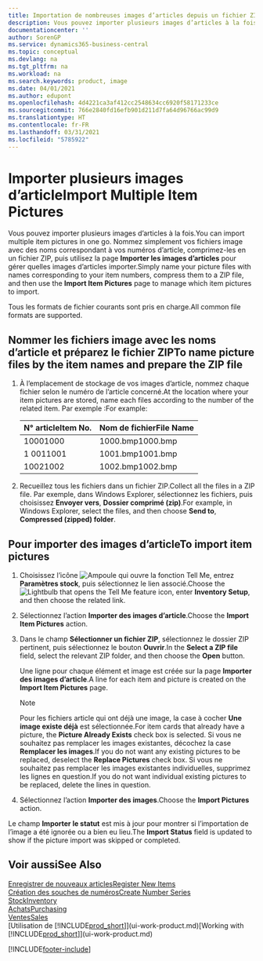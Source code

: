 ```yaml
---
title: Importation de nombreuses images d’articles depuis un fichier ZIP| Microsoft Docs
description: Vous pouvez importer plusieurs images d’articles à la fois. Nommez simplement vos fichiers image avec des noms correspondant à vos numéros d’article, comprimez-les en un fichier zip, puis utilisez la page Importer les images d’articles pour gérer quelles images d’articles importer.
documentationcenter: ''
author: SorenGP
ms.service: dynamics365-business-central
ms.topic: conceptual
ms.devlang: na
ms.tgt_pltfrm: na
ms.workload: na
ms.search.keywords: product, image
ms.date: 04/01/2021
ms.author: edupont
ms.openlocfilehash: 4d4221ca3af412cc2548634cc6920f58171233ce
ms.sourcegitcommit: 766e2840fd16efb901d211d7fa64d96766ac99d9
ms.translationtype: HT
ms.contentlocale: fr-FR
ms.lasthandoff: 03/31/2021
ms.locfileid: "5785922"
---
```

# <a name="import-multiple-item-pictures"></a><span data-ttu-id="1b34a-104">Importer plusieurs images d’article</span><span class="sxs-lookup"><span data-stu-id="1b34a-104">Import Multiple Item Pictures</span></span>
<span data-ttu-id="1b34a-105">Vous pouvez importer plusieurs images d’articles à la fois.</span><span class="sxs-lookup"><span data-stu-id="1b34a-105">You can import multiple item pictures in one go.</span></span> <span data-ttu-id="1b34a-106">Nommez simplement vos fichiers image avec des noms correspondant à vos numéros d’article, comprimez-les en un fichier ZIP, puis utilisez la page **Importer les images d’articles** pour gérer quelles images d’articles importer.</span><span class="sxs-lookup"><span data-stu-id="1b34a-106">Simply name your picture files with names corresponding to your item numbers, compress them to a ZIP file, and then use the **Import Item Pictures** page to manage which item pictures to import.</span></span>

<span data-ttu-id="1b34a-107">Tous les formats de fichier courants sont pris en charge.</span><span class="sxs-lookup"><span data-stu-id="1b34a-107">All common file formats are supported.</span></span>

## <a name="to-name-picture-files-by-the-item-names-and-prepare-the-zip-file"></a><span data-ttu-id="1b34a-108">Nommer les fichiers image avec les noms d’article et préparez le fichier ZIP</span><span class="sxs-lookup"><span data-stu-id="1b34a-108">To name picture files by the item names and prepare the ZIP file</span></span>
1. <span data-ttu-id="1b34a-109">À l’emplacement de stockage de vos images d’article, nommez chaque fichier selon le numéro de l’article concerné.</span><span class="sxs-lookup"><span data-stu-id="1b34a-109">At the location where your item pictures are stored, name each files according to the number of the related item.</span></span> <span data-ttu-id="1b34a-110">Par exemple :</span><span class="sxs-lookup"><span data-stu-id="1b34a-110">For example:</span></span>

    |<span data-ttu-id="1b34a-111">N° article</span><span class="sxs-lookup"><span data-stu-id="1b34a-111">Item No.</span></span>|<span data-ttu-id="1b34a-112">Nom de fichier</span><span class="sxs-lookup"><span data-stu-id="1b34a-112">File Name</span></span>|
    |-|-|
    |<span data-ttu-id="1b34a-113">1000</span><span class="sxs-lookup"><span data-stu-id="1b34a-113">1000</span></span>|<span data-ttu-id="1b34a-114">1000.bmp</span><span class="sxs-lookup"><span data-stu-id="1b34a-114">1000.bmp</span></span>|
    |<span data-ttu-id="1b34a-115">1 001</span><span class="sxs-lookup"><span data-stu-id="1b34a-115">1001</span></span>|<span data-ttu-id="1b34a-116">1001.bmp</span><span class="sxs-lookup"><span data-stu-id="1b34a-116">1001.bmp</span></span>|
    |<span data-ttu-id="1b34a-117">1002</span><span class="sxs-lookup"><span data-stu-id="1b34a-117">1002</span></span>|<span data-ttu-id="1b34a-118">1002.bmp</span><span class="sxs-lookup"><span data-stu-id="1b34a-118">1002.bmp</span></span>|

2. <span data-ttu-id="1b34a-119">Recueillez tous les fichiers dans un fichier ZIP.</span><span class="sxs-lookup"><span data-stu-id="1b34a-119">Collect all the files in a ZIP file.</span></span> <span data-ttu-id="1b34a-120">Par exemple, dans Windows Explorer, sélectionnez les fichiers, puis choisissez **Envoyer vers**, **Dossier comprimé (zip)**.</span><span class="sxs-lookup"><span data-stu-id="1b34a-120">For example, in Windows Explorer, select the files, and then choose **Send to**, **Compressed (zipped) folder**.</span></span>     

## <a name="to-import-item-pictures"></a><span data-ttu-id="1b34a-121">Pour importer des images d’article</span><span class="sxs-lookup"><span data-stu-id="1b34a-121">To import item pictures</span></span>
1. <span data-ttu-id="1b34a-122">Choisissez l’icône ![Ampoule qui ouvre la fonction Tell Me](media/ui-search/search_small.png "Dites-moi ce que vous voulez faire"), entrez **Paramètres stock**, puis sélectionnez le lien associé.</span><span class="sxs-lookup"><span data-stu-id="1b34a-122">Choose the ![Lightbulb that opens the Tell Me feature](media/ui-search/search_small.png "Tell me what you want to do") icon, enter **Inventory Setup**, and then choose the related link.</span></span>
2. <span data-ttu-id="1b34a-123">Sélectionnez l’action **Importer des images d’article**.</span><span class="sxs-lookup"><span data-stu-id="1b34a-123">Choose the **Import Item Pictures** action.</span></span>
3. <span data-ttu-id="1b34a-124">Dans le champ **Sélectionner un fichier ZIP**, sélectionnez le dossier ZIP pertinent, puis sélectionnez le bouton **Ouvrir**.</span><span class="sxs-lookup"><span data-stu-id="1b34a-124">In the **Select a ZIP file** field, select the relevant ZIP folder, and then choose the **Open** button.</span></span>

    <span data-ttu-id="1b34a-125">Une ligne pour chaque élément et image est créée sur la page **Importer des images d’article**.</span><span class="sxs-lookup"><span data-stu-id="1b34a-125">A line for each item and picture is created on the **Import Item Pictures** page.</span></span>

    > [!NOTE]
    > <span data-ttu-id="1b34a-126">Pour les fichiers article qui ont déjà une image, la case à cocher **Une image existe déjà** est sélectionnée.</span><span class="sxs-lookup"><span data-stu-id="1b34a-126">For item cards that already have a picture, the **Picture Already Exists** check box is selected.</span></span> <span data-ttu-id="1b34a-127">Si vous ne souhaitez pas remplacer les images existantes, décochez la case **Remplacer les images**.</span><span class="sxs-lookup"><span data-stu-id="1b34a-127">If you do not want any existing pictures to be replaced, deselect the **Replace Pictures** check box.</span></span> <span data-ttu-id="1b34a-128">Si vous ne souhaitez pas remplacer les images existantes individuelles, supprimez les lignes en question.</span><span class="sxs-lookup"><span data-stu-id="1b34a-128">If you do not want individual existing pictures to be replaced, delete the lines in question.</span></span>

3. <span data-ttu-id="1b34a-129">Sélectionnez l’action **Importer des images**.</span><span class="sxs-lookup"><span data-stu-id="1b34a-129">Choose the **Import Pictures** action.</span></span>

<span data-ttu-id="1b34a-130">Le champ **Importer le statut** est mis à jour pour montrer si l’importation de l’image a été ignorée ou a bien eu lieu.</span><span class="sxs-lookup"><span data-stu-id="1b34a-130">The **Import Status** field is updated to show if the picture import was skipped or completed.</span></span>       

## <a name="see-also"></a><span data-ttu-id="1b34a-131">Voir aussi</span><span class="sxs-lookup"><span data-stu-id="1b34a-131">See Also</span></span>
[<span data-ttu-id="1b34a-132">Enregistrer de nouveaux articles</span><span class="sxs-lookup"><span data-stu-id="1b34a-132">Register New Items</span></span>](inventory-how-register-new-items.md)  
[<span data-ttu-id="1b34a-133">Création des souches de numéros</span><span class="sxs-lookup"><span data-stu-id="1b34a-133">Create Number Series</span></span>](ui-create-number-series.md)  
[<span data-ttu-id="1b34a-134">Stock</span><span class="sxs-lookup"><span data-stu-id="1b34a-134">Inventory</span></span>](inventory-manage-inventory.md)  
[<span data-ttu-id="1b34a-135">Achats</span><span class="sxs-lookup"><span data-stu-id="1b34a-135">Purchasing</span></span>](purchasing-manage-purchasing.md)  
[<span data-ttu-id="1b34a-136">Ventes</span><span class="sxs-lookup"><span data-stu-id="1b34a-136">Sales</span></span>](sales-manage-sales.md)  
<span data-ttu-id="1b34a-137">[Utilisation de [!INCLUDE[prod_short](includes/prod_short.md)]](ui-work-product.md)</span><span class="sxs-lookup"><span data-stu-id="1b34a-137">[Working with [!INCLUDE[prod_short](includes/prod_short.md)]](ui-work-product.md)</span></span>


[!INCLUDE[footer-include](includes/footer-banner.md)]